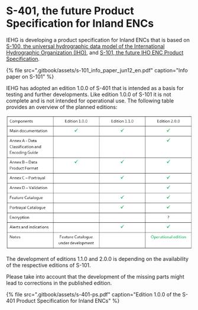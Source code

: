 # S-401, the future Product Specification for Inland ENCs

IEHG is developing a product specification for Inland ENCs that is based on [S-100, the universal hydrographic data model of the International Hydrographic Organization \(IHO\)](http://s100.iho.int/home/s100-introduction), and [S-101, the future IHO ENC Product Specification](http://registry.iho.int/document/list.do?product_ID=S-101#).

{% file src=".gitbook/assets/s-101\_info\_paper\_jun12\_en.pdf" caption="Info paper on S-101" %}

IEHG has adopted an edition 1.0.0 of S-401 that is intended as a basis for testing and further developments. Like edition 1.0.0 of S-101 it is not complete and is not intended for operational use. The following table provides an overview of the planned editions:

![](.gitbook/assets/s_401_editions_planning.GIF)

The development of editions 1.1.0 and 2.0.0 is depending on the availability of the respective editions of S-101.

Please take into account that the development of the missing parts might lead to corrections in the published edition.

{% file src=".gitbook/assets/s-401-ps.pdf" caption="Edition 1.0.0 of the S-401 Product Specification for Inland ENCs" %}

